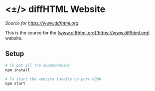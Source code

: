 # <±/> diffHTML Website

*Source for https://www.diffhtml.org*

This is the source for the [www.diffhtml.org](https://www.diffhtml.org)
website.

## Setup

``` sh
# To get all the dependencies
npm install

# To start the website locally on port 8000
npm start
```
